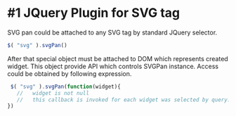 #1 JQuery Plugin for SVG tag
===============
SVG pan could be attached to any SVG tag by standard JQuery selector.

```javascript
$( "svg" ).svgPan()
```
After that special object must be attached to DOM which represents created widget. This object provide API which controls SVGPan instance. Access could be obtained by following expression.

```javascript
 $( "svg" ).svgPan(function(widget){
   //   widget is not null
   //   this callback is invoked for each widget was selected by query.
})
```

